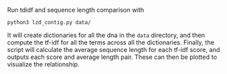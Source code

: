 Run tdidf and sequence length comparison with
```
python3 lzd_contig.py data/
```
It will create dictionaries for all the dna in the `data` directory, and then compute the tf-idf for all the terms across all the dictionaries.  Finally, the script will calculate the average sequence length for each tf-idf score, and outputs each score and average length pair.  These can then be plotted to visualize the relationship. 

